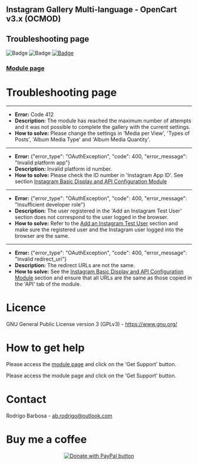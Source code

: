 ## Instagram Gallery Multi-language - OpenCart v3.x (OCMOD)

## Troubleshooting page

![Badge](https://img.shields.io/badge/oc_version-3.x-informational?style=flat&logoColor=white)
![Badge](https://img.shields.io/badge/ocmod-true-informational?style=flat&logoColor=white)
[![Badge](https://img.shields.io/badge/donate--brightgreen?style=flat&logoColor=white&logo=paypal)](https://www.paypal.com/donate/?hosted_button_id=SPQH2B32XBJUW)

### <a href="https://www.opencart.com/index.php?route=marketplace/extension/info&extension_id=44728&filter_member=Rodrigoabr" target="_blank">Module page</a>

# Troubleshooting page 
---
+ **Error:** Code 412
+ **Description:** The module has reached the maximum number of attempts and it was not possible to complete the gallery with the current settings.
+ **How to solve:** Please change the settings in 'Media per View', 'Types of Posts', 'Album Media Type' and 'Album Media Quantity'.
---
+ **Error:** {"error_type": "OAuthException", "code": 400, "error_message": "Invalid platform app"}
+ **Description:** Invalid platform id number.
+ **How to solve:** Please check the ID number in 'Instagram App ID'. See section [Instagram Basic Display and API Configuration Module](#instagram-basic-display-and-api-configuration-module)
---
+ **Error:** {"error_type": "OAuthException", "code": 400, "error_message": "Insufficient developer role"}
+ **Description:** The user registered in the 'Add an Instagram Test User' section does not correspond to the user logged in the browser.
+ **How to solve:** Refer to the [Add an Instagram Test User](#add-an-instagram-test-user) section and make sure the registered user and the Instagram user logged into the browser are the same.
---
+ **Error:** {"error_type": "OAuthException", "code": 400, "error_message": "Invalid redirect_uri"}
+ **Description:** The redirect URLs are not the same.
+ **How to solve:** See the [Instagram Basic Display and API Configuration Module](#instagram-basic-display-and-api-configuration-module) section and ensure that all URLs are the same as those copied in the 'API' tab of the module.

# Licence
GNU General Public License version 3 (GPLv3) - https://www.gnu.org/

# How to get help
Please access the [module page](https://www.opencart.com/index.php?route=marketplace/extension/info&extension_id=44728&filter_member=Rodrigoabr) and click on the 'Get Support' button.

Please access the module page and click on the 'Get Support' button.

# Contact
Rodrigo Barbosa - ab.rodrigo@outlook.com

# Buy me a coffee
<p align="center"><a href="https://www.paypal.com/donate/?hosted_button_id=SPQH2B32XBJUW" target="_blank"><img src="https://www.paypalobjects.com/en_US/i/btn/btn_donateCC_LG.gif" alt="Donate with PayPal button" title="PayPal - The safer, easier way to pay online!"></a></p>
